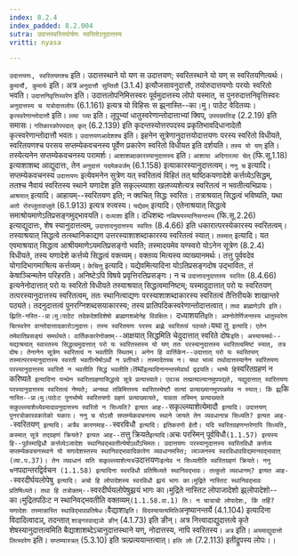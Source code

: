 ```yaml
---
index: 8.2.4
index_padded: 8.2.004
sutra: उदात्तस्वरितयोर्यणः स्वरितोऽनुदात्तस्य
vritti: nyasa

---
```

`उदात्तयणः, स्वरितयणश्च` इति। उदात्तस्थाने यो यण स उदात्तयण; स्वरितस्थाने यो यण् स स्वरितयणित्यर्थः। `कुमार्यौ, कुमार्यः` इति। अत्र `अनुदात्तौ सुप्तितौ` (3.1.4) इत्यौजसावनुदात्तौ, तयोरुदात्तयणोः परयोः स्वरितो भवति। `उदात्तनिवृत्तिस्वरेण` इति। उदात्तलोपनिमित्तस्वरः पूर्वमुदात्तस्य लोपो यस्मात्, स पुनरुदात्तनिवृत्तिस्वरः `अनुदात्तस्य च यत्रोदात्तलोपः` (6.1.161) इत्यत्र यो विहिसः स झ्र्नास्ति--का।मु। पाठेट वेदितव्यः। `कृत्स्वरेणान्तोदात्तौ` इति। `ल्व्या प्व्या` इति। लूपूभ्यां धातुस्वरेणान्तोदात्ताभ्यां क्विप्, `उपपदमतिङ्` (2.2.19) इति समासः। `गतिकारकोपपदात् कृत्` (6.2.139) इति कृदन्तस्योत्तरपदस्य प्रकृतिभावदिधानादेतौ कृत्स्वरेणान्तोदात्तौ भवतः। `उदात्तयणआदेशश्च` इति। इहनेन सूत्रेणानुदात्तयोदात्तयणः परस्य स्वरितो विधीयते, स्वरितयणश्च परसय सप्तम्येकवचनस्य पूर्वेण प्रकारेण स्वरितो विधीयत इति दर्शयति। `तस्य यो यण्` इति। तस्येत्यनेन सप्तम्येकवचनस्य परामर्शः। `आशाशब्दाकारस्यानुदात्तस्य` इति। `आशाया अदिगारव्या चेत्` (फि.सू.1.18) इत्याशाशब्द आद्युदात्तः, तेन `अनुदात्तं पदमेकवर्जम्` (6.1.158) इत्याकारस्यानुदात्तत्वम्।
`ननु च` इत्यादि। सप्तम्येकवचनस्य `उदात्तयणः` इत्येवमनेन सुत्रेण यत् स्वरितत्वं विहितं तत् षाष्ठिकयणादेशे कर्त्तव्येऽसिद्धम्, ततश्च नैवायं स्वरितस्य स्थाने यणादेश इति सकृल्ल्व्याशा खलप्व्यशेत्यत्र स्वरितत्वं न भवतीत्यभिप्रायः। `आश्रयात्` इत्यादि। आहायम्--स्वरितयण इति; न क्वचित् सिद्धः स्वरितः। तत्राश्रयात् सिद्धत्वं भविष्यति, यथा `अतो रोरप्लुतादप्लुते` (6.1.913) इत्यत्र रुत्वस्य।
`यद्येवम्` इत्यादि। एतेनाश्रयात् सिद्धत्वे समाश्रोयमाणेऽतिप्रसङ्गमुद्भावयति। `दध्याशा` इति। दधिशब्दः `नब्विषयस्यानिसन्तस्य` (फि.सू.2.26) इत्याद्युदात्तः, शेष स्यानुदात्तत्वम्, `उदात्तादनुदात्तस्य स्वरितः` (8.4.66) इति धकारात्परस्येकारस्य स्वरितत्वम्। तस्याश्रयात् सिद्धत्वे तत्स्थानिकाद्यण उत्तरस्याशाशब्दाकारस्य स्वरितत्वं स्यात्। `तस्मात्` इत्यादि। यत एवमाश्रयात् सिद्धत्व आश्रीयमाणेऽयमतिप्रसङ्गो भवति; तस्मादयमेव यण्स्वरो योऽनेन सूत्रेण (8.2.4) विधीयते, तस्य यणादेशे कर्त्तव्ये सिद्धत्वं वक्त्व्यम्। वक्तव्य मित्यस्य व्याख्यानमर्थः। तत्तु पूर्ववदेव योगादिभागमाश्रित्य कर्त्तव्यम्।
`केचित्तु` इत्यादि। यद्येवमित्यादिना योऽतिप्रसङ्गदोष उद्भावितः, तं केषाञ्चिन्मतेन परिहरति। अनिष्टेऽपि विषये प्रवृत्तिरतिप्रसङ्गः। न च `उदात्तादनुदात्तस्य स्वरितः` (8.4.66) इत्यनेनोदात्तात् परो यः स्वरितो विधीयते तस्याश्रयात् सिद्धत्वमानिष्टम्; यस्मादुदात्तात् परो यः स्वरितयण् तत्परस्यानुदात्तस्य स्वरितत्वम्, ततः स्थानित्वाद्यणः परस्याशाशब्दाकारस्य स्वरितत्वं तैत्तिरीयके शाखान्तरे पठ्यते। तदनुदात्तत्वं पुनरग्निशब्दसयाकारस्य; तस्य प्रातिपदिकस्वरेणान्तोदात्तत्वात्। `तथा ब्राह्मणेऽपि इति। झ्रिति-नस्ति--प्रा।मु।पाठेट तदेकदेशविशेषो ब्राह्मणशब्देनेह विवक्षितः। `दध्याशयति` इति। अश्नोतेर्णिजन्तस्य धातुस्वरेण चित्स्वरेण वान्तोदात्तादकारोऽनुदात्तः। तस्य स्वरितयणः परस्य ब्राह्णे स्वरितत्वं पठ्यते।
`यथा तु` इत्यादि। एतेन तमेवातिप्रसङ्घं समर्थयते। वार्तिककारेणोक्तम्--`आक्षयात् सिद्धमिति चेदुदात्तात् स्वरिते दोषः` इति। अस्यायमर्थः--यद्याश्रयात् स्वारतस्य सिद्धत्वमुदात्तात् परो यः स्वरितस्तस्य यो यण् ततः परस्यानुदात्तस्य स्वरितत्वमिष्टं स्यात्, तत्र दोषः। तेनानेन सूत्रेण स्वरितत्वं न भवतीति स्थितम्। अनेन हि वार्त्तिकेन--उदात्तात् परो यः स्वरितयण् तस्मात्परस्यानुदात्तस्य स्वरती भवतीत्येषोऽर्थो न प्रतीयते। तस्मादेतच्च न। यथा भाव्यं तथोदात्तस्यानेन स्वरितयणः परस्यानुदात्तस्य स्वरितो न भवतीति सिद्धं भवतीति। `तथा` इत्यादिनानन्तरमेवार्थं द्रढयति। भाष्ये हि `स्वरितग्रहणं न करिष्यते` इत्यादिना यन्थेन स्वरितग्रहणासिद्धत्वे सूत्रे प्रत्याच्याते। एवञ्च तत्प्रत्याल्यानमुपपद्यते, यद्युदात्तात् स्वरितयणः परस्यानुदात्तस्य स्वरितत्वं नेष्यते; अन्यथा तन्निमित्तस्य स्वरितस्येष्टौ सत्यां प्रत्याख्यानमुपपन्नमेव न स्यात्। किं झ्र्`कि` नास्ति--प्रा।मु।पाठेःट पुनर्भाष्ये स्वरितयणो ग्रहणं प्रत्याख्यायते, यावता तस्मिन् प्रत्याख्याते सकुल्ल्व्याशेथ्येवमादावनुदात्तस्य स्वरितो न सिध्यति? इत्यत आह--`सकृल्ल्व्याशेत्येमादौ` इत्यादि। उदात्तयण् पुनरत्रोकारवकारेको यकारः। ननु च योऽसौ सप्तम्येकवचनस्य स्थाने जायते तेन व्यवधानान्न सिध्यति? इत्यत आह--`स्वरितयण्` इत्यादि। अत्रैव कारणमाह--`स्वरविधौ` इत्यादि। इतिकरणो हेतौ।
यदि स्वरितग्रहणन्तरेणापि सिध्यति, कस्मात् सूत्रे तद्ग्रहणं क्रियते? इत्यत आह--`तत्तु क्रियते` इत्यादि। `अचः परस्मिन् पूर्वविधौ` (1.1.57) इत्यस्य हि--पूर्वस्माद्विधौ कर्त्तव्येऽजादेशः स्थानिवद्भवतीत्येषोऽर्थोऽभिमतः। उदात्तयणः परस्यानुदात्तस्य स्वरितविधौ कर्त्तव्य सप्तम्येकवचनस्थाने यो यणादेशस्तस्य स्थानिवद्भावादिकारेण व्यवधानमस्ति; व्यञ्जनस्य स्वरविधावविद्यमानवद्भावात् (व्या.प.37)। तेन व्यवधानं सति सकृल्ल्व्याशेत्यत्र `उदात्तयणः` इत्येव न सिध्यतीति स्वरितग्रहणं क्रियते। ननु च `नपदान्तरद्विर्वचन` (1.1.58) इत्यादिना स्वरविधौ प्रतिषिध्यते स्थानिवद्भावः। तत्कुतो व्यवधानम्? इत्यत आह--`स्वरदीर्घयलोपेषु` इत्यादि। अचो हि लोपादेशस्य स्वरविधौ झ्रयं भागः का।मुद्रिते नास्तिट स्थानिवद्भावः प्रतिषिध्यते। तथा हि तत्रोक्तम्--`स्वरदीर्घयलोपेषुझ्रयं भागः का।मुद्रिते नास्तिट लोपाजादेशो झ्र्लोपादेशो--का।मुद्रितपठिःट न स्थानिवद्भवतीति वक्तव्यम्` (1.1.58.वा.1) ति। न चात्राचो लोपादेशः, किं तर्हि? यणादेशः तस्मान्नास्ति स्थाविद्भावप्रतिषेधः।
`वैद्याशा` इति। विदस्यायत्यमिति `अनृष्यानन्तर्ये (4.1.104) इत्यादिना विदादित्वादञ्, तदन्तात् `शाङ्गरवाद्यञो ङीन्` (4.1.73) इति ङीन्। अत्र नित्त्वादाद्युदात्तत्वे कृते शेषस्यानुदात्तत्वमिति बैद्याशाशब्देऽचानुदात्तस्थाने यण्, नोदात्तस्य, नापि स्वरितस्य। `अत्र` इति। `अयमाद्युदात्तो लित्स्वरेण` इति। `सप्तम्यास्त्रल्` (5.3.10) इति त्रल्प्रत्ययान्तत्वात्। `हलि लोः` (7.2.113) इतीद्रूपस्य लोपः।।
